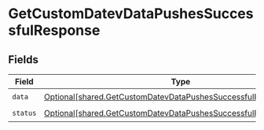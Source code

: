 # GetCustomDatevDataPushesSuccessfulResponse


## Fields

| Field                                                                                                                                            | Type                                                                                                                                             | Required                                                                                                                                         | Description                                                                                                                                      |
| ------------------------------------------------------------------------------------------------------------------------------------------------ | ------------------------------------------------------------------------------------------------------------------------------------------------ | ------------------------------------------------------------------------------------------------------------------------------------------------ | ------------------------------------------------------------------------------------------------------------------------------------------------ |
| `data`                                                                                                                                           | [Optional[shared.GetCustomDatevDataPushesSuccessfulResponseData]](undefined/models/shared/getcustomdatevdatapushessuccessfulresponsedata.md)     | :heavy_check_mark:                                                                                                                               | N/A                                                                                                                                              |
| `status`                                                                                                                                         | [Optional[shared.GetCustomDatevDataPushesSuccessfulResponseStatus]](undefined/models/shared/getcustomdatevdatapushessuccessfulresponsestatus.md) | :heavy_check_mark:                                                                                                                               | N/A                                                                                                                                              |